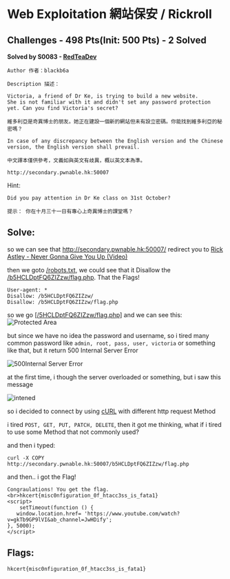 # Web Exploitation 網站保安 / Rickroll 

## Challenges - 498 Pts(Init: 500 Pts) - 2 Solved

__Solved by S0083 - [RedTeaDev](https://github.com/RedTeaDev)__
```
Author 作者：blackb6a

Description 描述：

Victoria, a friend of Dr Ke, is trying to build a new website. 
She is not familiar with it and didn't set any password protection yet. Can you find Victoria's secret?

維多利亞是奇異博士的朋友。她正在建設一個新的網站但未有設立密碼。你能找到維多利亞的秘密嗎？

In case of any discrepancy between the English version and the Chinese version, the English version shall prevail.

中文譯本僅供參考，文義如與英文有歧異，概以英文本為準。

http://secondary.pwnable.hk:50007
```
Hint:
```
Did you pay attention in Dr Ke class on 31st October?

提示： 你在十月三十一日有專心上奇異博士的課堂嗎？
```

## Solve: 
so we can see that http://secondary.pwnable.hk:50007/ redirect you to [Rick Astley - Never Gonna Give You Up (Video)](https://youtu.be/dQw4w9WgXcQ)

then we goto [/robots.txt](http://secondary.pwnable.hk:50007/robots.txt), we could see that it Disallow the [/b5HCLDptFQ6ZIZzw/flag.php](http://secondary.pwnable.hk:50007/b5HCLDptFQ6ZIZzw/flag.php). That the Flags!
```
User-agent: *
Disallow: /b5HCLDptFQ6ZIZzw/
Disallow: /b5HCLDptFQ6ZIZzw/flag.php
```
so we go [[/5HCLDptFQ6ZIZzw/flag.php]](http://secondary.pwnable.hk:50007/b5HCLDptFQ6ZIZzw/flag.php) and we can see this:
![Protected Area](File/Rickroll/401auth.PNG)

but since we have no idea the password and username, so i tired many common password like 
`admin, root, pass, user, victoria` or something like that, but it return 500 Internal Server Error

![500Internal Server Error](File/Rickroll/500Internal_Server_Error.PNG)

at the first time, i though the server overloaded or something, but i saw this message

![intened](File/Rickroll/intened.PNG)

so i decided to connect by using [cURL](https://en.wikipedia.org/wiki/CURL) with different http request Method

i tired `POST, GET, PUT, PATCH, DELETE`, then it got me thinking, what if i tired to use some Method that not commonly used?

and then i typed:

`curl -X COPY http://secondary.pwnable.hk:50007/b5HCLDptFQ6ZIZzw/flag.php`

and then.. i got the Flag!

```
Congraulations! You get the flag.<br>hkcert{misc0nfiguration_0f_htacc3ss_is_fata1}
<script>
	setTimeout(function () {
   window.location.href= 'https://www.youtube.com/watch?v=gkTb9GP9lVI&ab_channel=JwHDify';
}, 5000);
</script>
```

## Flags:

`hkcert{misc0nfiguration_0f_htacc3ss_is_fata1}`
